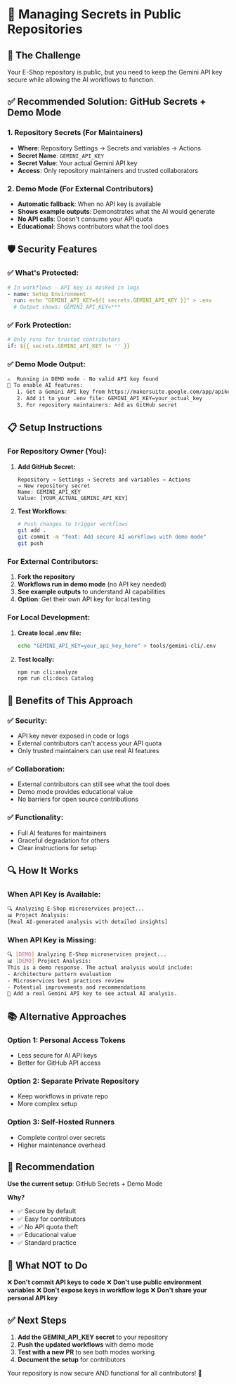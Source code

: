 # 🔐 Managing Secrets in Public Repositories

## 🎯 **The Challenge**
Your E-Shop repository is public, but you need to keep the Gemini API key secure while allowing the AI workflows to function.

## ✅ **Recommended Solution: GitHub Secrets + Demo Mode**

### **1. Repository Secrets (For Maintainers)**
- **Where**: Repository Settings → Secrets and variables → Actions
- **Secret Name**: `GEMINI_API_KEY`
- **Secret Value**: Your actual Gemini API key
- **Access**: Only repository maintainers and trusted collaborators

### **2. Demo Mode (For External Contributors)**
- **Automatic fallback**: When no API key is available
- **Shows example outputs**: Demonstrates what the AI would generate
- **No API calls**: Doesn't consume your API quota
- **Educational**: Shows contributors what the tool does

## 🛡️ **Security Features**

### ✅ **What's Protected:**
```yaml
# In workflows - API key is masked in logs
- name: Setup Environment
  run: echo "GEMINI_API_KEY=${{ secrets.GEMINI_API_KEY }}" > .env
  # Output shows: GEMINI_API_KEY=***
```

### ✅ **Fork Protection:**
```yaml
# Only runs for trusted contributors
if: ${{ secrets.GEMINI_API_KEY != '' }}
```

### ✅ **Demo Mode Output:**
```bash
⚠️  Running in DEMO mode - No valid API key found
🔑 To enable AI features:
   1. Get a Gemini API key from https://makersuite.google.com/app/apikey
   2. Add it to your .env file: GEMINI_API_KEY=your_actual_key
   3. For repository maintainers: Add as GitHub secret
```

## 📋 **Setup Instructions**

### **For Repository Owner (You):**

1. **Add GitHub Secret:**
   ```
   Repository → Settings → Secrets and variables → Actions
   → New repository secret
   Name: GEMINI_API_KEY
   Value: [YOUR_ACTUAL_GEMINI_API_KEY]
   ```

2. **Test Workflows:**
   ```bash
   # Push changes to trigger workflows
   git add .
   git commit -m "feat: Add secure AI workflows with demo mode"
   git push
   ```

### **For External Contributors:**

1. **Fork the repository**
2. **Workflows run in demo mode** (no API key needed)
3. **See example outputs** to understand AI capabilities
4. **Option**: Get their own API key for local testing

### **For Local Development:**

1. **Create local .env file:**
   ```bash
   echo "GEMINI_API_KEY=your_api_key_here" > tools/gemini-cli/.env
   ```

2. **Test locally:**
   ```bash
   npm run cli:analyze
   npm run cli:docs Catalog
   ```

## 🚀 **Benefits of This Approach**

### ✅ **Security:**
- API key never exposed in code or logs
- External contributors can't access your API quota
- Only trusted maintainers can use real AI features

### ✅ **Collaboration:**
- External contributors can still see what the tool does
- Demo mode provides educational value
- No barriers for open source contributions

### ✅ **Functionality:**
- Full AI features for maintainers
- Graceful degradation for others
- Clear instructions for setup

## 🔍 **How It Works**

### **When API Key is Available:**
```bash
🔍 Analyzing E-Shop microservices project...
📊 Project Analysis:
[Real AI-generated analysis with detailed insights]
```

### **When API Key is Missing:**
```bash
🔍 [DEMO] Analyzing E-Shop microservices project...
📊 [DEMO] Project Analysis:
This is a demo response. The actual analysis would include:
- Architecture pattern evaluation
- Microservices best practices review
- Potential improvements and recommendations
🔑 Add a real Gemini API key to see actual AI analysis.
```

## 📚 **Alternative Approaches**

### **Option 1: Personal Access Tokens**
- Less secure for AI API keys
- Better for GitHub API access

### **Option 2: Separate Private Repository**
- Keep workflows in private repo
- More complex setup

### **Option 3: Self-Hosted Runners**
- Complete control over secrets
- Higher maintenance overhead

## 🎯 **Recommendation**

**Use the current setup**: GitHub Secrets + Demo Mode

**Why?**
- ✅ Secure by default
- ✅ Easy for contributors
- ✅ No API quota theft
- ✅ Educational value
- ✅ Standard practice

## 🚨 **What NOT to Do**

❌ **Don't commit API keys to code**
❌ **Don't use public environment variables**
❌ **Don't expose keys in workflow logs**
❌ **Don't share your personal API key**

## ✅ **Next Steps**

1. **Add the GEMINI_API_KEY secret** to your repository
2. **Push the updated workflows** with demo mode
3. **Test with a new PR** to see both modes working
4. **Document the setup** for contributors

Your repository is now secure AND functional for all contributors! 🎉
